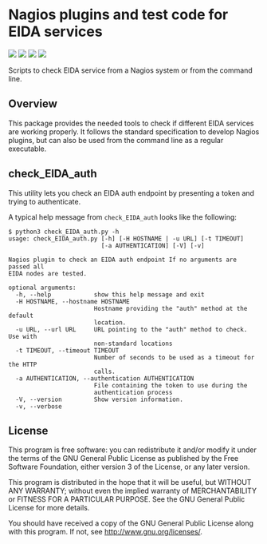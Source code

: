 Nagios plugins and test code for EIDA services
==============================================

![](https://img.shields.io/pypi/v/eidanagios.svg) ![](https://img.shields.io/pypi/pyversions/eidanagios.svg) ![](https://img.shields.io/pypi/format/eidanagios.svg) ![](https://img.shields.io/pypi/status/eidanagios.svg)

Scripts to check EIDA service from a Nagios system or from the command line.

Overview
--------

This package provides the needed tools to check if different EIDA services are working properly. It follows the standard specification to develop Nagios plugins, but can also be used from the command line as a regular executable.

check_EIDA_auth
---------------
This utility lets you check an EIDA auth endpoint by presenting a token and trying to authenticate.

A typical help message from ``check_EIDA_auth`` looks like the following:

    $ python3 check_EIDA_auth.py -h
    usage: check_EIDA_auth.py [-h] [-H HOSTNAME | -u URL] [-t TIMEOUT]
                              [-a AUTHENTICATION] [-V] [-v]
    
    Nagios plugin to check an EIDA auth endpoint If no arguments are passed all
    EIDA nodes are tested.
    
    optional arguments:
      -h, --help            show this help message and exit
      -H HOSTNAME, --hostname HOSTNAME
                            Hostname providing the "auth" method at the default
                            location.
      -u URL, --url URL     URL pointing to the "auth" method to check. Use with
                            non-standard locations
      -t TIMEOUT, --timeout TIMEOUT
                            Number of seconds to be used as a timeout for the HTTP
                            calls.
      -a AUTHENTICATION, --authentication AUTHENTICATION
                            File containing the token to use during the
                            authentication process
      -V, --version         Show version information.
      -v, --verbose


License
-------

This program is free software: you can redistribute it and/or modify
it under the terms of the GNU General Public License as published by
the Free Software Foundation, either version 3 of the License, or
any later version.

This program is distributed in the hope that it will be useful,
but WITHOUT ANY WARRANTY; without even the implied warranty of
MERCHANTABILITY or FITNESS FOR A PARTICULAR PURPOSE.  See the
GNU General Public License for more details.

You should have received a copy of the GNU General Public License
along with this program.  If not, see <http://www.gnu.org/licenses/>.
